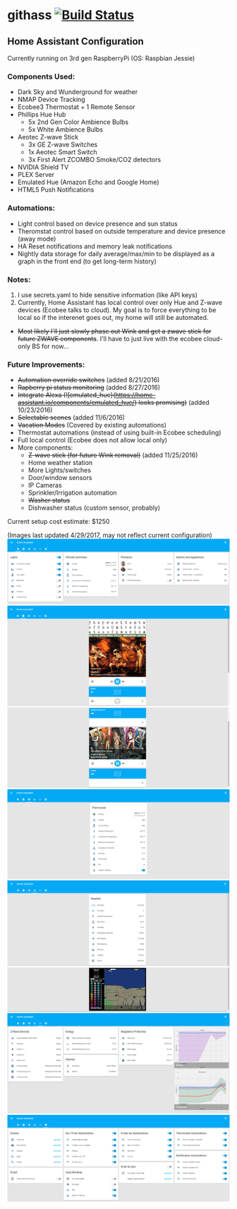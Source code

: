 # githass [![Build Status](https://travis-ci.org/fronzbot/githass.svg?branch=master)](https://travis-ci.org/fronzbot/githass)
## Home Assistant Configuration
Currently running on 3rd gen RaspberryPi (OS: Raspbian Jessie)

### Components Used:
- Dark Sky and Wunderground for weather
- NMAP Device Tracking
- Ecobee3 Thermostat + 1 Remote Sensor
- Phillips Hue Hub
  -  5x 2nd Gen Color Ambience Bulbs
  -  5x White Ambience Bulbs
- Aeotec Z-wave Stick
  -  3x GE Z-wave Switches
  -  1x Aeotec Smart Switch 
  -  3x First Alert ZCOMBO Smoke/CO2 detectors
- NVIDIA Shield TV
- PLEX Server
- Emulated Hue (Amazon Echo and Google Home)
- HTML5 Push Notifications

### Automations:
- Light control based on device presence and sun status
- Theromstat control based on outside temperature and device presence (away mode)
- HA Reset notifications and memory leak notifications
- Nightly data storage for daily average/max/min to be displayed as a graph in the front end (to get long-term history)

### Notes:
1. I use secrets.yaml to hide sensitive information (like API keys)
2. Currently, Home Assistant has local control over only Hue and Z-wave devices (Ecobee talks to cloud).  My goal is to force everything to be local so if the interenet goes out, my home will still be automated.
  * ~~Most likely I'll just slowly phase out Wink and get a zwave stick for future ZWAVE components~~.  I'll have to just live with the ecobee cloud-only BS for now...
 
### Future Improvements:
- ~~Automation override switches~~ (added 8/21/2016)
- ~~Rapberry pi status monitoring~~ (added 8/27/2016)
- ~~Integrate Alexa (![emulated_hue}(https://home-assistant.io/components/emulated_hue/) looks promising)~~ (added 10/23/2016)
- ~~Selectable scenes~~ (added 11/6/2016)
- ~~Vacation Modes~~ (Covered by existing automations)
- Thermostat automations (instead of using built-in Ecobee scheduling)
- Full local control (Ecobee does not allow local only)
- More components:
  - ~~Z-wave stick (for future Wink removal)~~ (added 11/25/2016)
  - Home weather station
  - More Lights/switches
  - Door/window sensors
  - IP Cameras
  - Sprinkler/Irrigation automation
  - ~~Washer status~~
  - Dishwasher status (custom sensor, probably)
  
Current setup cost estimate: $1250

(Images last updated 4/29/2017, may not reflect current configuration)
![](https://github.com/fronzbot/githass/blob/master/images/ha_home_page.png)
![](https://github.com/fronzbot/githass/blob/master/images/ha_media.png)
![](https://github.com/fronzbot/githass/blob/master/images/ha_media2.png)
![](https://github.com/fronzbot/githass/blob/master/images/ha_thermostat.png)
![](https://github.com/fronzbot/githass/blob/master/images/ha_weather1.png)
![](https://github.com/fronzbot/githass/blob/master/images/ha_weather2.png)
![](https://github.com/fronzbot/githass/blob/master/images/ha_stats.png)
![](https://github.com/fronzbot/githass/blob/master/images/ha_override.png)
